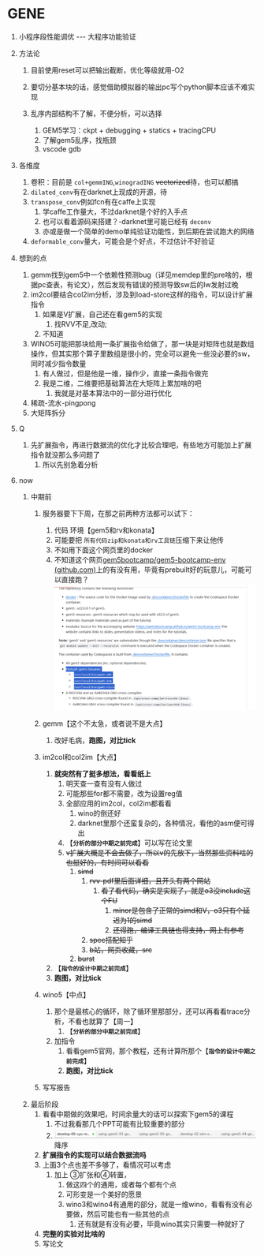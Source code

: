 <!--
 * @Author: lt 1035768203@qq.com
 * @Date: 2024-02-26 14:09:02
 * @LastEditors: lt 1035768203@qq.com
 * @LastEditTime: 2024-03-05 10:10:14
 * @FilePath: \workspace\Use\毕设\芝士\卷积库\gene\gene.md
 * @Description: 这是默认设置,请设置`customMade`, 打开koroFileHeader查看配置 进行设置: https://github.com/OBKoro1/koro1FileHeader/wiki/%E9%85%8D%E7%BD%AE
-->

# GENE

1. 小程序段性能调优 --- 大程序功能验证
2. 方法论

   1. 目前使用reset可以把输出截断，优化等级就用-O2
   2. 要切分基本块的话，感觉借助模拟器的输出pc写个python脚本应该不难实现
   3. 乱序内部结构不了解，不便分析，可以选择

      1. GEM5学习：ckpt  +  debugging +  statics  +  tracingCPU
      2. 了解gem5乱序，找瓶颈
      3. vscode gdb
3. 各维度

   1. 卷积：目前是 `col+gemmING`,`winogradING` ~~vectorized~~待，也可以都搞
   2. `dilated_conv`有在darknet上现成的开源，待
   3. `transpose_conv`例如fcn有在caffe上实现
      1. 学caffe工作量大，不过darknet是个好的入手点
      2. 也可以看着源码来搭建？-darknet里可能已经有 `deconv`
      3. 亦或是做一个简单的demo单纯验证功能性，到后期在尝试跑大的网络
   4. `deformable_conv`量大，可能会是个好点，不过估计不好验证
4. 想到的点

   1. gemm找到gem5中一个依赖性预测bug（详见memdep里的pre啥的，根据pc查表，有论文），然后发现有错误的预测导致sw后的lw发射过晚
   2. im2col要结合col2im分析，涉及到load-store这样的指令，可以设计扩展指令
      1. 如果是V扩展，自己还在看gem5的实现
         1. 找RVV不足,改动;
      2. 不知道
   3. WINO5可能把那块给用一条扩展指令给做了，那一块是对矩阵也就是数组操作，但其实那个算子里数组是很小的，完全可以避免一些没必要的sw，同时减少指令数量
      1. 有人做过，但是他是一维，操作少，直接一条指令做完
      2. 我是二维，二维要把基础算法在大矩阵上累加啥的吧
         1. 我就是对基本算法中的一部分进行优化
   4. 稀疏-流水-pingpong
   5. 大矩阵拆分
5. Q

   1. 先扩展指令，再进行数据流的优化才比较合理吧，有些地方可能加上扩展指令就没那么多问题了
      1. 所以先别急着分析
6. now

   1. 中期前
      1. 服务器要下下周，在那之前两种方法都可以试下：

         1. 代码 环境【gem5和rv和konata】
         2. 可能要把 `所有代码zip和konata和rv工具链`压缩下来让他传
         3. 不如用下面这个网页里的docker
         4. 不知道这个网页[gem5bootcamp/gem5-bootcamp-env (github.com)](https://github.com/gem5bootcamp/gem5-bootcamp-env)上的有没有用，毕竟有prebuilt好的玩意儿，可能可以直接跑？![1709542940223](image/gene/1709542940223.png)
      2. gemm【这个不太急，或者说不是大点】

         1. 改好毛病，**跑图，对比tick**
      3. im2col和col2im【大点】

         1. **就突然有了挺多想法，看看纸上**
            1. 明天查一查有没有人做过
            2. 可能那些for都不需要，改为设置reg值
            3. 全部应用的im2col，col2im都看看
               1. wino的倒还好
               2. darknet里那个还蛮复杂的，各种情况，看他的asm便可得出
            4. 【**`分析的部分中期之前完成`**】可以写在论文里
            5. ~~v扩展大概是不会去做了，所以v的先放下，当然那些资料啥的也挺好的，有时间可以看看~~
               1. ~~simd~~
                  1. ~~rvv-pdf里后面详细，且开头有两个网站~~
                     1. ~~看了看代码，确实是实现了，就是o3没include这个FU~~
                        1. ~~minor是包含了正常的simd和V，o3只有个延迟为1的simd~~
                        2. ~~还得跑，编译工具链也得支持，网上有参考~~
                  2. ~~spec搭配知乎~~
                  3. ~~b站，网页收藏，src~~
               2. ~~burst~~
         2. 【**`指令的设计中期之前完成`**】
         3. **跑图，对比tick**
      4. wino5【中点】

         1. 那个是最核心的循环，除了循环里那部分，还可以再看看trace分析，不看也就算了【周一】
            1. 【**`分析的部分中期之前完成`**】
         2. 加指令
            1. 看看gem5官网，那个教程，还有计算所那个【**`指令的设计中期之前完成`**】
            2. **跑图，对比tick**
      5. 写写报告
   2. 最后阶段
      1. 看看中期做的效果吧，时间余量大的话可以探索下gem5的课程
         1. 不过我看那几个PPT可能有比较重要的部分
         2. ![1709637132079](image/gene/1709637132079.png)降序
      2. **扩展指令的实现可以结合数据流吗**
      3. 上面3个点也差不多够了，看情况可以考虑
         1. 加上 ③扩张和④转置，
            1. 做这四个的通用，或者每个都有个点
            2. 可形变是一个美好的愿景
            3. wino3和wino4有通用的部分，就是一维wino，看看有没有必要做，然后可能也有一些其他的点
               1. 还有就是有没有必要，毕竟wino其实只需要一种就好了
      4. **完整的实验对比啥的**
      5. 写论文
